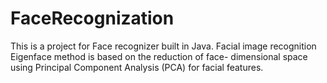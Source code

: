 # FaceRecognization
This is a project for Face recognizer built in Java.
Facial image recognition Eigenface method is based on the reduction of face- dimensional space using Principal Component Analysis (PCA) for facial features.
